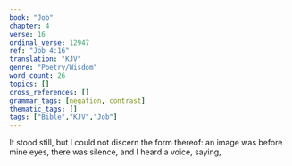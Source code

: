 ```yaml
---
book: "Job"
chapter: 4
verse: 16
ordinal_verse: 12947
ref: "Job 4:16"
translation: "KJV"
genre: "Poetry/Wisdom"
word_count: 26
topics: []
cross_references: []
grammar_tags: [negation, contrast]
thematic_tags: []
tags: ["Bible","KJV","Job"]
---
```

It stood still, but I could not discern the form thereof: an image was before mine eyes, there was silence, and I heard a voice, saying,

